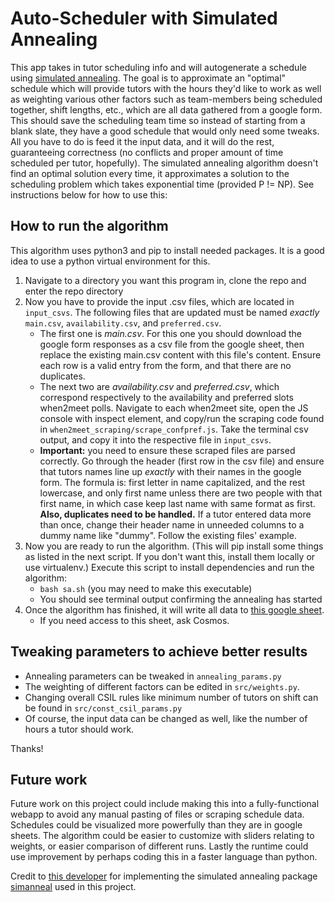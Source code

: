 # Auto-Scheduler with Simulated Annealing
This app takes in tutor scheduling info and will autogenerate a schedule using [simulated annealing](https://en.wikipedia.org/wiki/Simulated_annealing). The goal is to approximate an "optimal" schedule which will provide tutors with the hours they'd like to work as well as weighting various other factors such as team-members being scheduled together, shift lengths, etc., which are all data gathered from a google form. This should save the scheduling team time so instead of starting from a blank slate, they have a good schedule that would only need some tweaks. All you have to do is feed it the input data, and it will do the rest, guaranteeing correctness (no conflicts and proper amount of time scheduled per tutor, hopefully). The simulated annealing algorithm doesn't find an optimal solution every time, it approximates a solution to the scheduling problem which takes exponential time (provided P != NP). See instructions below for how to use this:
## How to run the algorithm
This algorithm uses python3 and pip to install needed packages. It is a good idea to use a python virtual environment for this.

1. Navigate to a directory you want this program in, clone the repo and enter the repo directory
2. Now you have to provide the input .csv files, which are located in `input_csvs`. The following files that are updated must be named *exactly* `main.csv`, `availability.csv`, and `preferred.csv`.
	- The first one is *main.csv*. For this one you should download the google form responses as a csv file from the google sheet, then replace the existing main.csv content with this file's content. Ensure each row is a valid entry from the form, and that there are no duplicates.
	- The next two are *availability.csv* and *preferred.csv*, which correspond respectively to the availability and preferred slots when2meet polls. Navigate to each when2meet site, open the JS console with inspect element, and copy/run the scraping code found in `when2meet_scraping/scrape_confpref.js`. Take the terminal csv output, and copy it into the respective file in `input_csvs`.
	- **Important:** you need to ensure these scraped files are parsed correctly. Go through the header (first row in the csv file) and ensure that tutors names line up *exactly* with their names in the google form. The formula is: first letter in name capitalized, and the rest lowercase, and only first name unless there are two people with that first name, in which case keep last name with same format as first. **Also, duplicates need to be handled.** If a tutor entered data more than once, change their header name in unneeded columns to a dummy name like "dummy". Follow the existing files' example.
3. Now you are ready to run the algorithm. (This will pip install some things as listed in the next script. If you don't want this, install them locally or use virtualenv.) Execute this script to install dependencies and run the algorithm:
	- `bash sa.sh` (you may need to make this executable)
	- You should see terminal output confirming the annealing has started
4. Once the algorithm has finished, it will write all data to [this google sheet](https://docs.google.com/spreadsheets/d/16LX0Z_ugOk2yL60qDWnNC1lI7wpbAlarZgeLVsJyGL8/edit?usp=sharing).
	- If you need access to this sheet, ask Cosmos.

## Tweaking parameters to achieve better results

- Annealing parameters can be tweaked in `annealing_params.py`
- The weighting of different factors can be edited in `src/weights.py`.
- Changing overall CSIL rules like minimum number of tutors on shift can be found in `src/const_csil_params.py`
- Of course, the input data can be changed as well, like the number of hours a tutor should work.

Thanks! 

## Future work
Future work on this project could include making this into a fully-functional webapp to avoid any manual pasting of files or scraping schedule data. Schedules could be visualized more powerfully than they are in google sheets. The algorithm could be easier to customize with sliders relating to weights, or easier comparison of different runs. Lastly the runtime could use improvement by perhaps coding this in a faster language than python.

Credit to [this developer](https://github.com/perrygeo) for implementing the simulated annealing package [simanneal](https://github.com/perrygeo/simanneal) used in this project.
